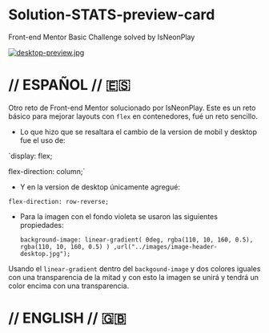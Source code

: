 # Solution-STATS-preview-card
Front-end Mentor Basic Challenge solved by IsNeonPlay

[![desktop-preview.jpg](https://i.postimg.cc/HnJHds70/desktop-preview.jpg)](https://postimg.cc/9wjsB2bz)

# // ESPAÑOL // 🇪🇸 

Otro reto de Front-end Mentor solucionado por IsNeonPlay. Este es un reto básico para mejorar layouts con `flex` en contenedores, fué un reto sencillo.
- Lo que hizo que se resaltara el cambio de la version de mobil y desktop fue el uso de: 

`display: flex;

 flex-direction: column;`

- Y en la version de desktop únicamente agregué:

`flex-direction: row-reverse;`

- Para la imagen con el fondo violeta se usaron las siguientes propiedades: 

  `background-image: linear-gradient(
  0deg,
  rgba(110, 10, 160, 0.5),
  rgba(110, 10, 160, 0.5)
  )
  ,url("../images/image-header-desktop.jpg");`


Usando el `linear-gradient` dentro del `backgound-image` y dos colores iguales con una transparencia de la mitad y con esto la imagen se unirá y tendrá un color encima con una transparencia.

# // ENGLISH // 🇬🇧 
